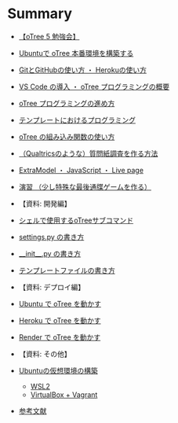 # Summary

* [【oTree 5 勉強会】](README.md)
* [Ubuntuで oTree 本番環境を構築する](day1.md)
* [GitとGitHubの使い方 ・ Herokuの使い方](day2.md)
* [VS Code の導入 ・ oTree プログラミングの概要](day3.md)
* [oTree プログラミングの進め方](day4.md)
* [テンプレートにおけるプログラミング](day5.md)
* [oTree の組み込み関数の使い方](day6.md)
* [（Qualtricsのような）質問紙調査を作る方法](day7.md)
* [ExtraModel ・ JavaScript ・ Live page](day8.md)
* [演習 （少し特殊な最後通牒ゲームを作る）](exercise.md)



* 【資料: 開発編】

* [シェルで使用するoTreeサブコマンド](otree_ref/cmd.md)
* [settings.py の書き方](otree_ref/settings.md)
* [\_\_init\_\_.py の書き方](otree_ref/init.md)
* [テンプレートファイルの書き方](otree_ref/templatefile.md)


* 【資料: デプロイ編】

* [Ubuntu で oTree を動かす](server_setup/README.md)
* [Heroku で oTree を動かす](heroku/README.md)
* [Render で oTree を動かす](rendercom/README.md)


* 【資料: その他】

* [Ubuntuの仮想環境の構築](ubuntu/README.md)
    * [WSL2](ubuntu/wsl2.md)
    * [VirtualBox + Vagrant](ubuntu/vagrant.md)

* [参考文献](references/README.md)
